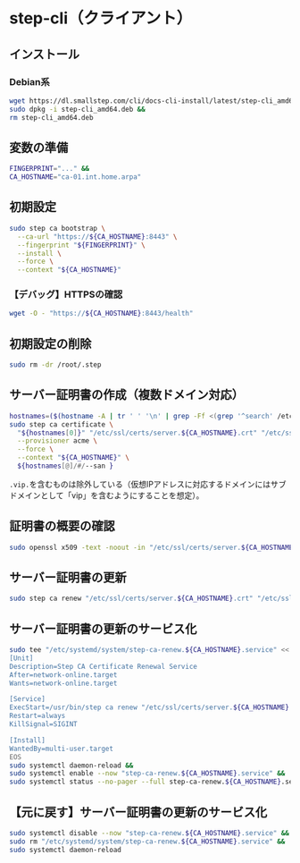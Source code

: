 # step-cli（クライアント）
## インストール
### Debian系
```sh
wget https://dl.smallstep.com/cli/docs-cli-install/latest/step-cli_amd64.deb &&
sudo dpkg -i step-cli_amd64.deb &&
rm step-cli_amd64.deb
```

## 変数の準備
```sh
FINGERPRINT="..." &&
CA_HOSTNAME="ca-01.int.home.arpa"
```

## 初期設定
```sh
sudo step ca bootstrap \
  --ca-url "https://${CA_HOSTNAME}:8443" \
  --fingerprint "${FINGERPRINT}" \
  --install \
  --force \
  --context "${CA_HOSTNAME}"
```

### 【デバッグ】HTTPSの確認
```sh
wget -O - "https://${CA_HOSTNAME}:8443/health"
```

## 初期設定の削除
```sh
sudo rm -dr /root/.step
```

## サーバー証明書の作成（複数ドメイン対応）
```sh
hostnames=($(hostname -A | tr ' ' '\n' | grep -Ff <(grep '^search' /etc/resolv.conf | awk '{$1=""; print $0}' | sed 's/^ *//' | tr -s ' ' | tr ' ' '\n') | grep -Fv ".vip.")) &&
sudo step ca certificate \
  "${hostnames[0]}" "/etc/ssl/certs/server.${CA_HOSTNAME}.crt" "/etc/ssl/private/server.${CA_HOSTNAME}.key" \
  --provisioner acme \
  --force \
  --context "${CA_HOSTNAME}" \
  ${hostnames[@]/#/--san }
```
`.vip.`を含むものは除外している（仮想IPアドレスに対応するドメインにはサブドメインとして「vip」を含むようにすることを想定）。

## 証明書の概要の確認
```sh
sudo openssl x509 -text -noout -in "/etc/ssl/certs/server.${CA_HOSTNAME}.crt"
```

## サーバー証明書の更新
```sh
sudo step ca renew "/etc/ssl/certs/server.${CA_HOSTNAME}.crt" "/etc/ssl/private/server.${CA_HOSTNAME}.key" --force --context "${CA_HOSTNAME}"
```

## サーバー証明書の更新のサービス化
```sh
sudo tee "/etc/systemd/system/step-ca-renew.${CA_HOSTNAME}.service" << EOS > /dev/null &&
[Unit]
Description=Step CA Certificate Renewal Service
After=network-online.target
Wants=network-online.target

[Service]
ExecStart=/usr/bin/step ca renew "/etc/ssl/certs/server.${CA_HOSTNAME}.crt" "/etc/ssl/private/server.${CA_HOSTNAME}.key" --daemon --context "${CA_HOSTNAME}"
Restart=always
KillSignal=SIGINT

[Install]
WantedBy=multi-user.target
EOS
sudo systemctl daemon-reload &&
sudo systemctl enable --now "step-ca-renew.${CA_HOSTNAME}.service" &&
sudo systemctl status --no-pager --full step-ca-renew.${CA_HOSTNAME}.service
```

## 【元に戻す】サーバー証明書の更新のサービス化
```sh
sudo systemctl disable --now "step-ca-renew.${CA_HOSTNAME}.service" &&
sudo rm "/etc/systemd/system/step-ca-renew.${CA_HOSTNAME}.service" &&
sudo systemctl daemon-reload
```
